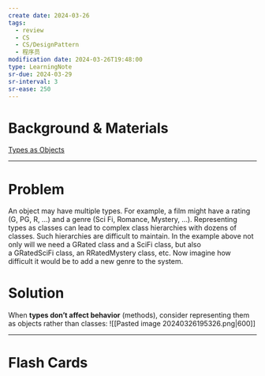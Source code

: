 ```yaml
---
create date: 2024-03-26
tags:
  - review
  - CS
  - CS/DesignPattern
  - 程序员
modification date: 2024-03-26T19:48:00
type: LearningNote
sr-due: 2024-03-29
sr-interval: 3
sr-ease: 250
---
```


# Background & Materials
[Types as Objects](https://www.cs.sjsu.edu/faculty/pearce/modules/lectures/ood4/patterns/TypesAsObjects.htm)

---
# Problem
An object may have multiple types. 
For example, a film might have a rating (G, PG, R, ...) and a genre (Sci Fi, Romance, Mystery, ...). Representing types as classes can lead to complex class hierarchies with dozens of classes. Such hierarchies are difficult to maintain. In the example above not only will we need a GRated class and a SciFi class, but also a GRatedSciFi class, an RRatedMystery class, etc. Now imagine how difficult it would be to add a new genre to the system.

# Solution
When **types don’t affect behavior** (methods), consider representing them as objects rather than classes:
![[Pasted image 20240326195326.png|600]]

---
# Flash Cards
